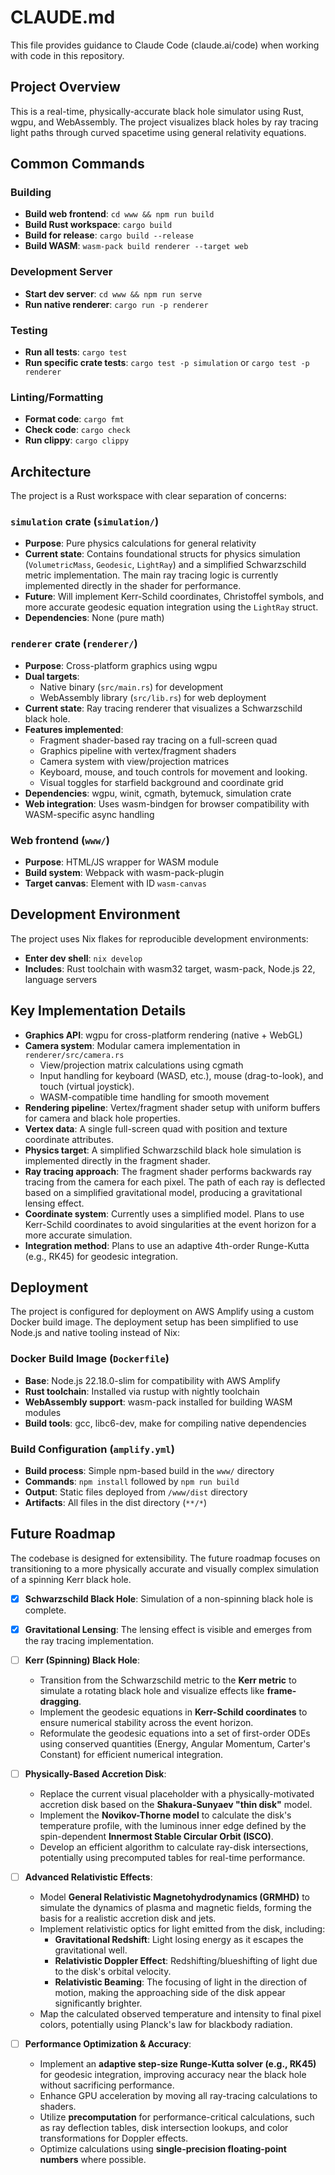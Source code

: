 # CLAUDE.md

This file provides guidance to Claude Code (claude.ai/code) when working with code in this repository.

## Project Overview

This is a real-time, physically-accurate black hole simulator using Rust, wgpu, and WebAssembly. The project visualizes black holes by ray tracing light paths through curved spacetime using general relativity equations.

## Common Commands

### Building
- **Build web frontend**: `cd www && npm run build`
- **Build Rust workspace**: `cargo build`
- **Build for release**: `cargo build --release`
- **Build WASM**: `wasm-pack build renderer --target web`

### Development Server
- **Start dev server**: `cd www && npm run serve`
- **Run native renderer**: `cargo run -p renderer`

### Testing
- **Run all tests**: `cargo test`
- **Run specific crate tests**: `cargo test -p simulation` or `cargo test -p renderer`

### Linting/Formatting
- **Format code**: `cargo fmt`
- **Check code**: `cargo check`
- **Run clippy**: `cargo clippy`

## Architecture

The project is a Rust workspace with clear separation of concerns:

### `simulation` crate (`simulation/`)
- **Purpose**: Pure physics calculations for general relativity
- **Current state**: Contains foundational structs for physics simulation (`VolumetricMass`, `Geodesic`, `LightRay`) and a simplified Schwarzschild metric implementation. The main ray tracing logic is currently implemented directly in the shader for performance.
- **Future**: Will implement Kerr-Schild coordinates, Christoffel symbols, and more accurate geodesic equation integration using the `LightRay` struct.
- **Dependencies**: None (pure math)

### `renderer` crate (`renderer/`)
- **Purpose**: Cross-platform graphics using wgpu
- **Dual targets**: 
  - Native binary (`src/main.rs`) for development
  - WebAssembly library (`src/lib.rs`) for web deployment
- **Current state**: Ray tracing renderer that visualizes a Schwarzschild black hole.
- **Features implemented**: 
  - Fragment shader-based ray tracing on a full-screen quad
  - Graphics pipeline with vertex/fragment shaders
  - Camera system with view/projection matrices
  - Keyboard, mouse, and touch controls for movement and looking.
  - Visual toggles for starfield background and coordinate grid
- **Dependencies**: wgpu, winit, cgmath, bytemuck, simulation crate
- **Web integration**: Uses wasm-bindgen for browser compatibility with WASM-specific async handling

### Web frontend (`www/`)
- **Purpose**: HTML/JS wrapper for WASM module
- **Build system**: Webpack with wasm-pack-plugin
- **Target canvas**: Element with ID `wasm-canvas`

## Development Environment

The project uses Nix flakes for reproducible development environments:
- **Enter dev shell**: `nix develop`
- **Includes**: Rust toolchain with wasm32 target, wasm-pack, Node.js 22, language servers

## Key Implementation Details

- **Graphics API**: wgpu for cross-platform rendering (native + WebGL)
- **Camera system**: Modular camera implementation in `renderer/src/camera.rs`
  - View/projection matrix calculations using cgmath
  - Input handling for keyboard (WASD, etc.), mouse (drag-to-look), and touch (virtual joystick).
  - WASM-compatible time handling for smooth movement
- **Rendering pipeline**: Vertex/fragment shader setup with uniform buffers for camera and black hole properties.
- **Vertex data**: A single full-screen quad with position and texture coordinate attributes.
- **Physics target**: A simplified Schwarzschild black hole simulation is implemented directly in the fragment shader.
- **Ray tracing approach**: The fragment shader performs backwards ray tracing from the camera for each pixel. The path of each ray is deflected based on a simplified gravitational model, producing a gravitational lensing effect.
- **Coordinate system**: Currently uses a simplified model. Plans to use Kerr-Schild coordinates to avoid singularities at the event horizon for a more accurate simulation.
- **Integration method**: Plans to use an adaptive 4th-order Runge-Kutta (e.g., RK45) for geodesic integration.

## Deployment

The project is configured for deployment on AWS Amplify using a custom Docker build image. The deployment setup has been simplified to use Node.js and native tooling instead of Nix:

### Docker Build Image (`Dockerfile`)
- **Base**: Node.js 22.18.0-slim for compatibility with AWS Amplify
- **Rust toolchain**: Installed via rustup with nightly toolchain
- **WebAssembly support**: wasm-pack installed for building WASM modules
- **Build tools**: gcc, libc6-dev, make for compiling native dependencies

### Build Configuration (`amplify.yml`)
- **Build process**: Simple npm-based build in the `www/` directory
- **Commands**: `npm install` followed by `npm run build`
- **Output**: Static files deployed from `/www/dist` directory
- **Artifacts**: All files in the dist directory (`**/*`)

## Future Roadmap

The codebase is designed for extensibility. The future roadmap focuses on transitioning to a more physically accurate and visually complex simulation of a spinning Kerr black hole.

- [x] **Schwarzschild Black Hole**: Simulation of a non-spinning black hole is complete.
- [x] **Gravitational Lensing**: The lensing effect is visible and emerges from the ray tracing implementation.
- [ ] **Kerr (Spinning) Black Hole**:
    - Transition from the Schwarzschild metric to the **Kerr metric** to simulate a rotating black hole and visualize effects like **frame-dragging**.
    - Implement the geodesic equations in **Kerr-Schild coordinates** to ensure numerical stability across the event horizon.
    - Reformulate the geodesic equations into a set of first-order ODEs using conserved quantities (Energy, Angular Momentum, Carter's Constant) for efficient numerical integration.

- [ ] **Physically-Based Accretion Disk**:
    - Replace the current visual placeholder with a physically-motivated accretion disk based on the **Shakura-Sunyaev "thin disk"** model.
    - Implement the **Novikov-Thorne model** to calculate the disk's temperature profile, with the luminous inner edge defined by the spin-dependent **Innermost Stable Circular Orbit (ISCO)**.
    - Develop an efficient algorithm to calculate ray-disk intersections, potentially using precomputed tables for real-time performance.

- [ ] **Advanced Relativistic Effects**:
    - Model **General Relativistic Magnetohydrodynamics (GRMHD)** to simulate the dynamics of plasma and magnetic fields, forming the basis for a realistic accretion disk and jets.
    - Implement relativistic optics for light emitted from the disk, including:
        - **Gravitational Redshift**: Light losing energy as it escapes the gravitational well.
        - **Relativistic Doppler Effect**: Redshifting/blueshifting of light due to the disk's orbital velocity.
        - **Relativistic Beaming**: The focusing of light in the direction of motion, making the approaching side of the disk appear significantly brighter.
    - Map the calculated observed temperature and intensity to final pixel colors, potentially using Planck's law for blackbody radiation.

- [ ] **Performance Optimization & Accuracy**:
    - Implement an **adaptive step-size Runge-Kutta solver (e.g., RK45)** for geodesic integration, improving accuracy near the black hole without sacrificing performance.
    - Enhance GPU acceleration by moving all ray-tracing calculations to shaders.
    - Utilize **precomputation** for performance-critical calculations, such as ray deflection tables, disk intersection lookups, and color transformations for Doppler effects.
    - Optimize calculations using **single-precision floating-point numbers** where possible.
